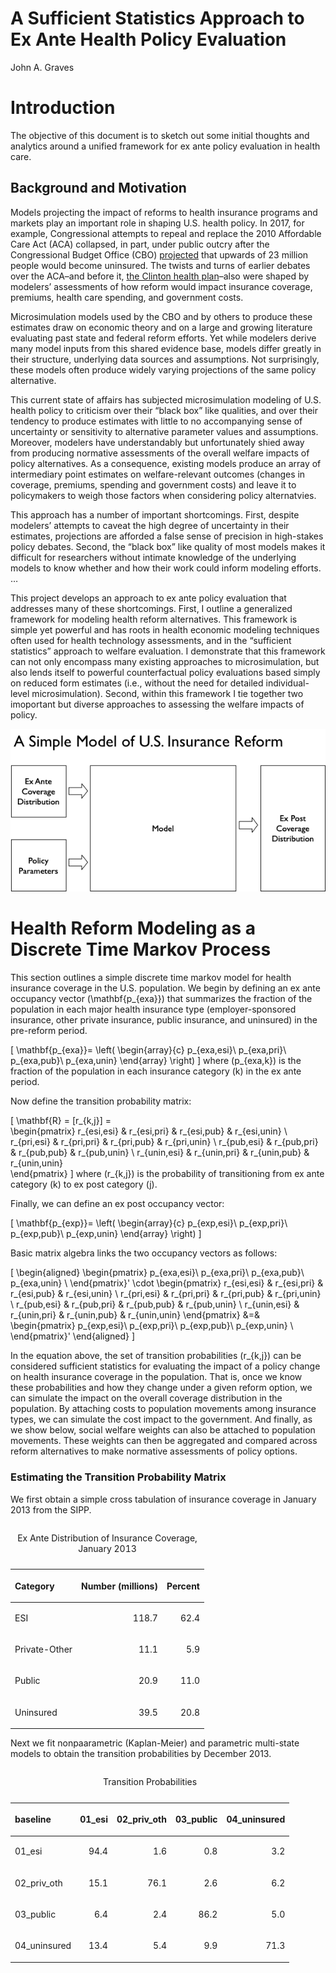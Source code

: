 A Sufficient Statistics Approach to Ex Ante Health Policy Evaluation
================
John A. Graves

# Introduction

The objective of this document is to sketch out some initial thoughts
and analytics around a unified framework for ex ante policy evaluation
in health care.

## Background and Motivation

Models projecting the impact of reforms to health insurance programs and
markets play an important role in shaping U.S. health policy. In 2017,
for example, Congressional attempts to repeal and replace the 2010
Affordable Care Act (ACA) collapsed, in part, under public outcry after
the Congressional Budget Office (CBO)
[projected](https://www.nytimes.com/2017/05/24/us/politics/cbo-congressional-budget-office-health-care.html)
that upwards of 23 million people would become uninsured. The twists and
turns of earlier debates over the ACA–and before it, [the Clinton health
plan](figures/01_nyt-clinton-cbo.png)–also were shaped by modelers’
assessments of how reform would impact insurance coverage, premiums,
health care spending, and government costs.

Microsimulation models used by the CBO and by others to produce these
estimates draw on economic theory and on a large and growing literature
evaluating past state and federal reform efforts. Yet while modelers
derive many model inputs from this shared evidence base, models differ
greatly in their structure, underlying data sources and assumptions. Not
surprisingly, these models often produce widely varying projections of
the same policy alternative.

This current state of affairs has subjected microsimulation modeling of
U.S. health policy to criticism over their “black box” like qualities,
and over their tendency to produce estimates with little to no
accompanying sense of uncertainty or sensitivity to alternative
parameter values and assumptions. Moreover, modelers have understandably
but unfortunately shied away from producing normative assessments of the
overall welfare impacts of policy alternatives. As a consequence,
existing models produce an array of intermediary point estimates on
welfare-relevant outcomes (changes in coverage, premiums, spending and
government costs) and leave it to policymakers to weigh those factors
when considering policy alternatvies.

This approach has a number of important shortcomings. First, despite
modelers’ attempts to caveat the high degree of uncertainty in their
estimates, projections are afforded a false sense of precision in
high-stakes policy debates. Second, the “black box” like quality of most
models makes it difficult for researchers without intimate knowledge of
the underlying models to know whether and how their work could inform
modeling efforts. …

This project develops an approach to ex ante policy evaluation that
addresses many of these shortcomings. First, I outline a generalized
framework for modeling health reform alternatives. This framework is
simple yet powerful and has roots in health economic modeling techniques
often used for health technology assessments, and in the “sufficient
statistics” approach to welfare evaluation. I demonstrate that this
framework can not only encompass many existing approaches to
microsimulation, but also lends itself to powerful counterfactual policy
evaluations based simply on reduced form estimates (i.e., without the
need for detailed individual-level microsimulation). Second, within this
framework I tie together two imoportant but diverse approaches to
assessing the welfare impacts of
policy.

<!-- Microsimulation models have been subject to criticisms over their "black box"-like qualities, and over their tendency to produce estimates with unin to no accompanying sense of uncertainty or sensitivity to alternative parameter values and assumptions.  -->

![](./figures/01_model-diagrams_simple-model.png)

# Health Reform Modeling as a Discrete Time Markov Process

This section outlines a simple discrete time markov model for health
insurance coverage in the U.S. population. We begin by defining an ex
ante occupancy vector \(\mathbf{p_{exa}}\) that summarizes the fraction
of the population in each major health insurance type
(employer-sponsored insurance, other private insurance, public
insurance, and uninsured) in the pre-reform period.

\[
\mathbf{p_{exa}}=
\left(
\begin{array}{c}
p_{exa,esi}\\
p_{exa,pri}\\
p_{exa,pub}\\
p_{exa,unin}
\end{array}
\right) 
\] where \(p_{exa,k}\) is the fraction of the population in each
insurance category \(k\) in the ex ante period.

Now define the transition probability matrix:

\[
\mathbf{R} =  [r_{k,j}] =   
\begin{pmatrix}
      r_{esi,esi} & r_{esi,pri} & r_{esi,pub} & r_{esi,unin}  \\
       r_{pri,esi} & r_{pri,pri} & r_{pri,pub} & r_{pri,unin}  \\
        r_{pub,esi} & r_{pub,pri} & r_{pub,pub} & r_{pub,unin}  \\
         r_{unin,esi} & r_{unin,pri} & r_{unin,pub} & r_{unin,unin}  
    \end{pmatrix}
\] where \(r_{k,j}\) is the probability of transitioning from ex ante
category \(k\) to ex post category \(j\).

Finally, we can define an ex post occupancy vector:

\[
\mathbf{p_{exp}}=
\left(
\begin{array}{c}
p_{exp,esi}\\
p_{exp,pri}\\
p_{exp,pub}\\
p_{exp,unin}
\end{array}
\right) 
\]

Basic matrix algebra links the two occupancy vectors as follows:

\[
\begin{aligned}
    \begin{pmatrix}
p_{exa,esi}\\
p_{exa,pri}\\
p_{exa,pub}\\
p_{exa,unin} \\
    \end{pmatrix}'
        \cdot
    \begin{pmatrix}
      r_{esi,esi} & r_{esi,pri} & r_{esi,pub} & r_{esi,unin}  \\
       r_{pri,esi} & r_{pri,pri} & r_{pri,pub} & r_{pri,unin}  \\
        r_{pub,esi} & r_{pub,pri} & r_{pub,pub} & r_{pub,unin}  \\
         r_{unin,esi} & r_{unin,pri} & r_{unin,pub} & r_{unin,unin} 
    \end{pmatrix}
    &=&
    \begin{pmatrix}
p_{exp,esi}\\
p_{exp,pri}\\
p_{exp,pub}\\
p_{exp,unin} \\
    \end{pmatrix}'
  \end{aligned}
\]

In the equation above, the set of transition probabilities \(r_{k,j}\)
can be considered sufficient statistics for evaluating the impact of a
policy change on health insurance coverage in the population. That is,
once we know these probabilities and how they change under a given
reform option, we can simulate the impact on the overall coverage
distribution in the population. By attaching costs to population
movements among insurance types, we can simulate the cost impact to the
government. And finally, as we show below, social welfare weights can
also be attached to population movements. These weights can then be
aggregated and compared across reform alternatives to make normative
assessments of policy options.

### Estimating the Transition Probability Matrix

We first obtain a simple cross tabulation of insurance coverage in
January 2013 from the SIPP.

<table>

<caption>

Ex Ante Distribution of Insurance Coverage, January 2013

</caption>

<thead>

<tr>

<th style="text-align:left;">

Category

</th>

<th style="text-align:right;">

Number (millions)

</th>

<th style="text-align:right;">

Percent

</th>

</tr>

</thead>

<tbody>

<tr>

<td style="text-align:left;">

ESI

</td>

<td style="text-align:right;">

118.7

</td>

<td style="text-align:right;">

62.4

</td>

</tr>

<tr>

<td style="text-align:left;">

Private-Other

</td>

<td style="text-align:right;">

11.1

</td>

<td style="text-align:right;">

5.9

</td>

</tr>

<tr>

<td style="text-align:left;">

Public

</td>

<td style="text-align:right;">

20.9

</td>

<td style="text-align:right;">

11.0

</td>

</tr>

<tr>

<td style="text-align:left;">

Uninsured

</td>

<td style="text-align:right;">

39.5

</td>

<td style="text-align:right;">

20.8

</td>

</tr>

</tbody>

</table>

Next we fit nonpaarametric (Kaplan-Meier) and parametric multi-state
models to obtain the transition probabilities by December 2013.

<table>

<caption>

Transition Probabilities

</caption>

<thead>

<tr>

<th style="text-align:left;">

baseline

</th>

<th style="text-align:right;">

01\_esi

</th>

<th style="text-align:right;">

02\_priv\_oth

</th>

<th style="text-align:right;">

03\_public

</th>

<th style="text-align:right;">

04\_uninsured

</th>

</tr>

</thead>

<tbody>

<tr>

<td style="text-align:left;">

01\_esi

</td>

<td style="text-align:right;">

94.4

</td>

<td style="text-align:right;">

1.6

</td>

<td style="text-align:right;">

0.8

</td>

<td style="text-align:right;">

3.2

</td>

</tr>

<tr>

<td style="text-align:left;">

02\_priv\_oth

</td>

<td style="text-align:right;">

15.1

</td>

<td style="text-align:right;">

76.1

</td>

<td style="text-align:right;">

2.6

</td>

<td style="text-align:right;">

6.2

</td>

</tr>

<tr>

<td style="text-align:left;">

03\_public

</td>

<td style="text-align:right;">

6.4

</td>

<td style="text-align:right;">

2.4

</td>

<td style="text-align:right;">

86.2

</td>

<td style="text-align:right;">

5.0

</td>

</tr>

<tr>

<td style="text-align:left;">

04\_uninsured

</td>

<td style="text-align:right;">

13.4

</td>

<td style="text-align:right;">

5.4

</td>

<td style="text-align:right;">

9.9

</td>

<td style="text-align:right;">

71.3

</td>

</tr>

</tbody>

</table>
